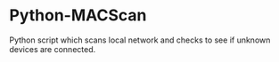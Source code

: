 # Python-MACScan
Python script which scans local network and checks to see if unknown devices are connected.
